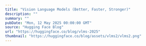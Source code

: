 ```yaml
---
title: "Vision Language Models (Better, Faster, Stronger)"
description: ""
summary: ""
pubDate: "Mon, 12 May 2025 00:00:00 GMT"
source: "Hugging Face Blog"
url: "https://huggingface.co/blog/vlms-2025"
thumbnail: "https://huggingface.co/blog/assets/vlms2/vlms2.png"
---
```


